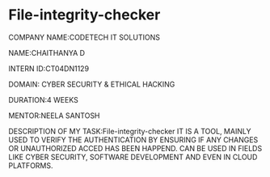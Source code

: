 # File-integrity-checker
COMPANY NAME:CODETECH IT SOLUTIONS

NAME:CHAITHANYA D

INTERN ID:CT04DN1129

DOMAIN: CYBER SECURITY & ETHICAL HACKING

DURATION:4 WEEKS

MENTOR:NEELA SANTOSH

DESCRIPTION OF MY TASK:File-integrity-checker IT IS A TOOL, MAINLY USED TO VERIFY THE AUTHENTICATION BY ENSURING IF ANY CHANGES OR UNAUTHORIZED ACCED HAS BEEN HAPPEND.
CAN BE USED IN FIELDS LIKE CYBER SECURITY, SOFTWARE DEVELOPMENT AND EVEN IN CLOUD PLATFORMS.
